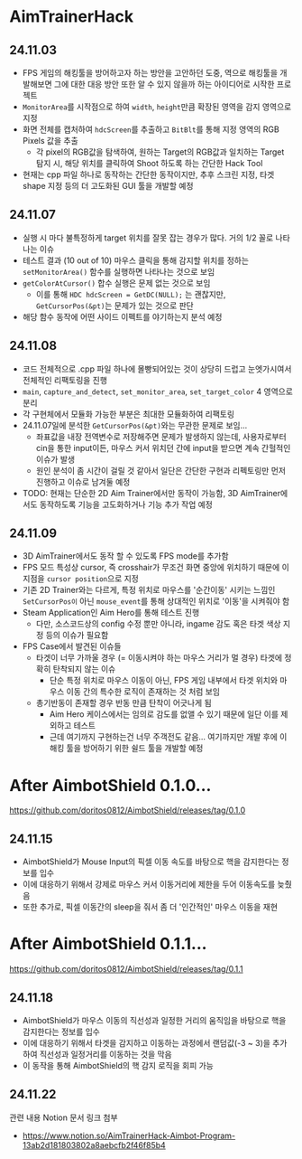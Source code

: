 # AimTrainerHack

## 24.11.03

* FPS 게임의 해킹툴을 방어하고자 하는 방안을 고안하던 도중, 역으로 해킹툴을 개발해보면 그에 대한 대응 방안 또한 알 수 있지 않을까 하는 아이디어로 시작한 프로젝트
* `MonitorArea`를 시작점으로 하여 `width`, `height`만큼 확장된 영역을 감지 영역으로 지정
* 화면 전체를 캡처하여 `hdcScreen`를 추출하고 `BitBlt`를 통해 지정 영역의 RGB Pixels 값을 추출
  * 각 pixel의 RGB값을 탐색하여, 원하는 Target의 RGB값과 일치하는 Target 탐지 시, 해당 위치를 클릭하여 Shoot 하도록 하는 간단한 Hack Tool
* 현재는 cpp 파일 하나로 동작하는 간단한 동작이지만, 추후 스크린 지정, 타겟 shape 지정 등의 더 고도화된 GUI 툴을 개발할 예정

## 24.11.07

* 실행 시 마다 불특정하게 target 위치를 잘못 잡는 경우가 많다. 거의 1/2 꼴로 나타나는 이슈
* 테스트 결과 (10 out of 10) 마우스 클릭을 통해 감지할 위치를 정하는 `setMonitorArea()` 함수를 실행하면 나타나는 것으로 보임
* `getColorAtCursor()` 합수 실행은 문제 없는 것으로 보임
  * 이를 통해 `HDC hdcScreen = GetDC(NULL);` 는 괜찮지만, `GetCursorPos(&pt)`는 문제가 있는 것으로 판단
* 해당 함수 동작에 어떤 사이드 이펙트를 야기하는지 분석 예정

## 24.11.08
* 코드 전체적으로 .cpp 파일 하나에 몰빵되어있는 것이 상당히 드럽고 눈엣가시여서 전체적인 리팩토링을 진행
* `main`, `capture_and_detect`, `set_monitor_area`, `set_target_color` 4 영역으로 분리
* 각 구현체에서 모듈화 가능한 부분은 최대한 모듈화하여 리팩토링
* 24.11.07일에 분석한 `GetCursorPos(&pt)`와는 무관한 문제로 보임...
  * 좌표값을 내장 전역변수로 저장해주면 문제가 발생하지 않는데, 사용자로부터 cin을 통한 input이든, 마우스 커서 위치던 간에 input을 받으면 계속 간헐적인 이슈가 발생
  * 원인 분석이 좀 시간이 걸릴 것 같아서 일단은 간단한 구현과 리펙토링만 먼저 진행하고 이슈로 남겨둘 예정
* TODO: 현재는 단순한 2D Aim Trainer에서만 동작이 가능함, 3D AimTrainer에서도 동작하도록 기능을 고도화하거나 기능 추가 작업 예정

## 24.11.09
* 3D AimTrainer에서도 동작 할 수 있도록 FPS mode를 추가함
* FPS 모드 특성상 cursor, 즉 crosshair가 무조건 화면 중앙에 위치하기 때문에 이 지점을 `cursor position`으로 지정
* 기존 2D Trainer와는 다르게, 특정 위치로 마우스를 '순간이동' 시키는 느낌인 `SetCursorPos이` 아닌 `mouse_event`를 통해 상대적인 위치로 '이동'을 시켜줘야 함
* Steam Application인 Aim Hero를 통해 테스트 진행
  * 다만, 소스코드상의 config 수정 뿐만 아니라, ingame 감도 혹은 타겟 색상 지정 등의 이슈가 필요함
* FPS Case에서 발견된 이슈들
  * 타겟이 너무 가까울 경우 (= 이동시켜야 하는 마우스 거리가 멀 경우) 타겟에 정확히 탄착되지 않는 이슈
    * 단순 특정 위치로 마우스 이동이 아닌, FPS 게임 내부에서 타겟 위치와 마우스 이동 간의 특수한 로직이 존재하는 것 처럼 보임
  * 총기반동이 존재할 경우 반동 만큼 탄착이 어긋나게 됨
    * Aim Hero 케이스에서는 임의로 감도를 없앨 수 있기 때문에 일단 이를 제외하고 테스트
    * 근데 여기까지 구현하는건 너무 주객전도 같음... 여기까지만 개발 후에 이 해킹 툴을 방어하기 위한 쉴드 툴을 개발할 예정 

# After AimbotShield 0.1.0...
https://github.com/doritos0812/AimbotShield/releases/tag/0.1.0

## 24.11.15
* AimbotShield가 Mouse Input의 픽셀 이동 속도를 바탕으로 핵을 감지한다는 정보를 입수
* 이에 대응하기 위해서 강제로 마우스 커서 이동거리에 제한을 두어 이동속도를 늦췄음
* 또한 추가로, 픽셀 이동간의 sleep을 줘서 좀 더 '인간적인' 마우스 이동을 재현

# After AimbotShield 0.1.1...
https://github.com/doritos0812/AimbotShield/releases/tag/0.1.1

## 24.11.18
* AimbotShield가 마우스 이동의 직선성과 일정한 거리의 움직임을 바탕으로 핵을 감지한다는 정보를 입수
* 이에 대응하기 위해서 타겟을 감지하고 이동하는 과정에서 랜덤값(-3 ~ 3)을 추가하여 직선성과 일정거리를 이동하는 것을 막음
* 이 동작을 통해 AimbotShield의 핵 감지 로직을 회피 가능

## 24.11.22
관련 내용 Notion 문서 링크 첨부
- https://www.notion.so/AimTrainerHack-Aimbot-Program-13ab2d181803802a8aebcfb2f46f85b4
